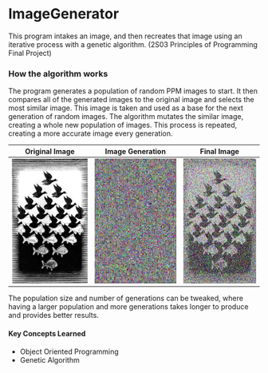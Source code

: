 # ImageGenerator
This program intakes an image, and then recreates that image using an iterative process with a genetic algorithm. (2S03 Principles of Programming Final Project)

### How the algorithm works

The program generates a population of random PPM images to start. 
It then compares all of the generated images to the original image and selects the most similar image. 
This image is taken and used as a base for the next generation of random images. 
The algorithm mutates the similar image, creating a whole new population of images. 
This process is repeated, creating a more accurate image every generation.

| Original Image        | Image Generation          | Final Image    |
| ------------- |:-------------:| :--------: |
| <img src="https://github.com/NishanthRaveendran/ImageGenerator/blob/master/escher.jpg" width="250" height="250"> | <img src="https://github.com/NishanthRaveendran/ImageGenerator/blob/master/eshergenerate.gif" width="250" height="250"> | <img src="https://github.com/NishanthRaveendran/ImageGenerator/blob/master/escherfinal.jpg" width="250" height="250"> |

The population size and number of generations can be tweaked, where having a larger population and more generations takes longer to produce and provides better results.

#### Key Concepts Learned
* Object Oriented Programming
* Genetic Algorithm
